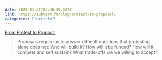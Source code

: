 ```yaml
---
date: 2025-01-31T03:46:39.537Z
link: https://subvert.fm/blog/protest-to-proposal/
categories: ["article"]
---
```

[From Protest to Proposal](https://subvert.fm/blog/protest-to-proposal/)

> Proposals require us to answer difficult questions that protesting alone does not: Who will build it? How will it be funded? How will it compete and self-sustain? What trade-offs are we willing to accept?
